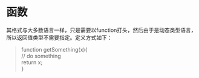 # 函数

其格式与大多数语言一样，只是需要以function打头，然后由于是动态类型语言，所以返回值类型不需要指定。定义方式如下：

> function getSomething\(x\){  
>     // do something  
>     return x;  
> }





